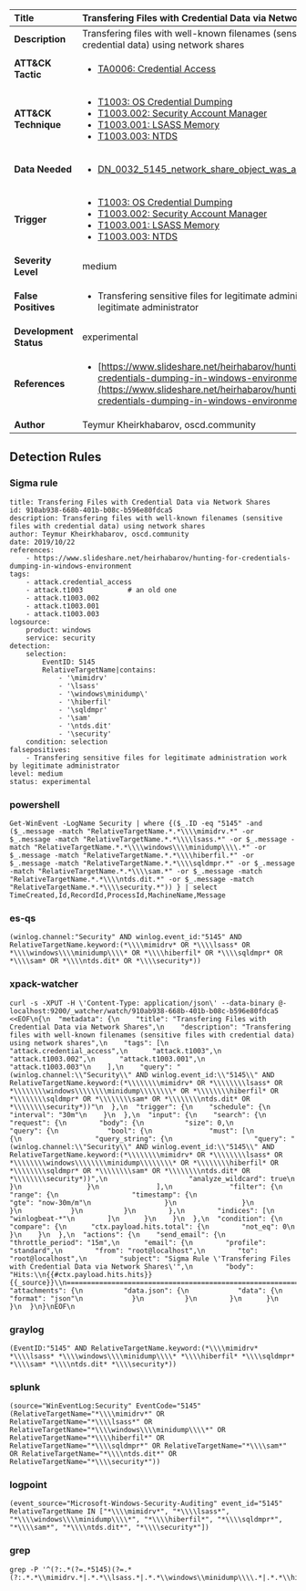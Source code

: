 | Title                    | Transfering Files with Credential Data via Network Shares       |
|:-------------------------|:------------------|
| **Description**          | Transfering files with well-known filenames (sensitive files with credential data) using network shares |
| **ATT&amp;CK Tactic**    |  <ul><li>[TA0006: Credential Access](https://attack.mitre.org/tactics/TA0006)</li></ul>  |
| **ATT&amp;CK Technique** | <ul><li>[T1003: OS Credential Dumping](https://attack.mitre.org/techniques/T1003)</li><li>[T1003.002: Security Account Manager](https://attack.mitre.org/techniques/T1003.002)</li><li>[T1003.001: LSASS Memory](https://attack.mitre.org/techniques/T1003.001)</li><li>[T1003.003: NTDS](https://attack.mitre.org/techniques/T1003.003)</li></ul>  |
| **Data Needed**          | <ul><li>[DN_0032_5145_network_share_object_was_accessed_detailed](../Data_Needed/DN_0032_5145_network_share_object_was_accessed_detailed.md)</li></ul>  |
| **Trigger**              | <ul><li>[T1003: OS Credential Dumping](../Triggers/T1003.md)</li><li>[T1003.002: Security Account Manager](../Triggers/T1003.002.md)</li><li>[T1003.001: LSASS Memory](../Triggers/T1003.001.md)</li><li>[T1003.003: NTDS](../Triggers/T1003.003.md)</li></ul>  |
| **Severity Level**       | medium |
| **False Positives**      | <ul><li>Transfering sensitive files for legitimate administration work by legitimate administrator</li></ul>  |
| **Development Status**   | experimental |
| **References**           | <ul><li>[https://www.slideshare.net/heirhabarov/hunting-for-credentials-dumping-in-windows-environment](https://www.slideshare.net/heirhabarov/hunting-for-credentials-dumping-in-windows-environment)</li></ul>  |
| **Author**               | Teymur Kheirkhabarov, oscd.community |


## Detection Rules

### Sigma rule

```
title: Transfering Files with Credential Data via Network Shares
id: 910ab938-668b-401b-b08c-b596e80fdca5
description: Transfering files with well-known filenames (sensitive files with credential data) using network shares
author: Teymur Kheirkhabarov, oscd.community
date: 2019/10/22
references:
    - https://www.slideshare.net/heirhabarov/hunting-for-credentials-dumping-in-windows-environment
tags:
    - attack.credential_access
    - attack.t1003           # an old one
    - attack.t1003.002
    - attack.t1003.001
    - attack.t1003.003
logsource:
    product: windows
    service: security
detection:
    selection:
        EventID: 5145
        RelativeTargetName|contains:
            - '\mimidrv'
            - '\lsass'
            - '\windows\minidump\'
            - '\hiberfil'
            - '\sqldmpr'
            - '\sam'
            - '\ntds.dit'
            - '\security'
    condition: selection
falsepositives:
    - Transfering sensitive files for legitimate administration work by legitimate administrator
level: medium
status: experimental

```





### powershell
    
```
Get-WinEvent -LogName Security | where {($_.ID -eq "5145" -and ($_.message -match "RelativeTargetName.*.*\\\\mimidrv.*" -or $_.message -match "RelativeTargetName.*.*\\\\lsass.*" -or $_.message -match "RelativeTargetName.*.*\\\\windows\\\\minidump\\\\.*" -or $_.message -match "RelativeTargetName.*.*\\\\hiberfil.*" -or $_.message -match "RelativeTargetName.*.*\\\\sqldmpr.*" -or $_.message -match "RelativeTargetName.*.*\\\\sam.*" -or $_.message -match "RelativeTargetName.*.*\\\\ntds.dit.*" -or $_.message -match "RelativeTargetName.*.*\\\\security.*")) } | select TimeCreated,Id,RecordId,ProcessId,MachineName,Message
```


### es-qs
    
```
(winlog.channel:"Security" AND winlog.event_id:"5145" AND RelativeTargetName.keyword:(*\\\\mimidrv* OR *\\\\lsass* OR *\\\\windows\\\\minidump\\\\* OR *\\\\hiberfil* OR *\\\\sqldmpr* OR *\\\\sam* OR *\\\\ntds.dit* OR *\\\\security*))
```


### xpack-watcher
    
```
curl -s -XPUT -H \'Content-Type: application/json\' --data-binary @- localhost:9200/_watcher/watch/910ab938-668b-401b-b08c-b596e80fdca5 <<EOF\n{\n  "metadata": {\n    "title": "Transfering Files with Credential Data via Network Shares",\n    "description": "Transfering files with well-known filenames (sensitive files with credential data) using network shares",\n    "tags": [\n      "attack.credential_access",\n      "attack.t1003",\n      "attack.t1003.002",\n      "attack.t1003.001",\n      "attack.t1003.003"\n    ],\n    "query": "(winlog.channel:\\"Security\\" AND winlog.event_id:\\"5145\\" AND RelativeTargetName.keyword:(*\\\\\\\\mimidrv* OR *\\\\\\\\lsass* OR *\\\\\\\\windows\\\\\\\\minidump\\\\\\\\* OR *\\\\\\\\hiberfil* OR *\\\\\\\\sqldmpr* OR *\\\\\\\\sam* OR *\\\\\\\\ntds.dit* OR *\\\\\\\\security*))"\n  },\n  "trigger": {\n    "schedule": {\n      "interval": "30m"\n    }\n  },\n  "input": {\n    "search": {\n      "request": {\n        "body": {\n          "size": 0,\n          "query": {\n            "bool": {\n              "must": [\n                {\n                  "query_string": {\n                    "query": "(winlog.channel:\\"Security\\" AND winlog.event_id:\\"5145\\" AND RelativeTargetName.keyword:(*\\\\\\\\mimidrv* OR *\\\\\\\\lsass* OR *\\\\\\\\windows\\\\\\\\minidump\\\\\\\\* OR *\\\\\\\\hiberfil* OR *\\\\\\\\sqldmpr* OR *\\\\\\\\sam* OR *\\\\\\\\ntds.dit* OR *\\\\\\\\security*))",\n                    "analyze_wildcard": true\n                  }\n                }\n              ],\n              "filter": {\n                "range": {\n                  "timestamp": {\n                    "gte": "now-30m/m"\n                  }\n                }\n              }\n            }\n          }\n        },\n        "indices": [\n          "winlogbeat-*"\n        ]\n      }\n    }\n  },\n  "condition": {\n    "compare": {\n      "ctx.payload.hits.total": {\n        "not_eq": 0\n      }\n    }\n  },\n  "actions": {\n    "send_email": {\n      "throttle_period": "15m",\n      "email": {\n        "profile": "standard",\n        "from": "root@localhost",\n        "to": "root@localhost",\n        "subject": "Sigma Rule \'Transfering Files with Credential Data via Network Shares\'",\n        "body": "Hits:\\n{{#ctx.payload.hits.hits}}{{_source}}\\n================================================================================\\n{{/ctx.payload.hits.hits}}",\n        "attachments": {\n          "data.json": {\n            "data": {\n              "format": "json"\n            }\n          }\n        }\n      }\n    }\n  }\n}\nEOF\n
```


### graylog
    
```
(EventID:"5145" AND RelativeTargetName.keyword:(*\\\\mimidrv* *\\\\lsass* *\\\\windows\\\\minidump\\\\* *\\\\hiberfil* *\\\\sqldmpr* *\\\\sam* *\\\\ntds.dit* *\\\\security*))
```


### splunk
    
```
(source="WinEventLog:Security" EventCode="5145" (RelativeTargetName="*\\\\mimidrv*" OR RelativeTargetName="*\\\\lsass*" OR RelativeTargetName="*\\\\windows\\\\minidump\\\\*" OR RelativeTargetName="*\\\\hiberfil*" OR RelativeTargetName="*\\\\sqldmpr*" OR RelativeTargetName="*\\\\sam*" OR RelativeTargetName="*\\\\ntds.dit*" OR RelativeTargetName="*\\\\security*"))
```


### logpoint
    
```
(event_source="Microsoft-Windows-Security-Auditing" event_id="5145" RelativeTargetName IN ["*\\\\mimidrv*", "*\\\\lsass*", "*\\\\windows\\\\minidump\\\\*", "*\\\\hiberfil*", "*\\\\sqldmpr*", "*\\\\sam*", "*\\\\ntds.dit*", "*\\\\security*"])
```


### grep
    
```
grep -P '^(?:.*(?=.*5145)(?=.*(?:.*.*\\mimidrv.*|.*.*\\lsass.*|.*.*\\windows\\minidump\\\\.*|.*.*\\hiberfil.*|.*.*\\sqldmpr.*|.*.*\\sam.*|.*.*\\ntds\\.dit.*|.*.*\\security.*)))'
```



